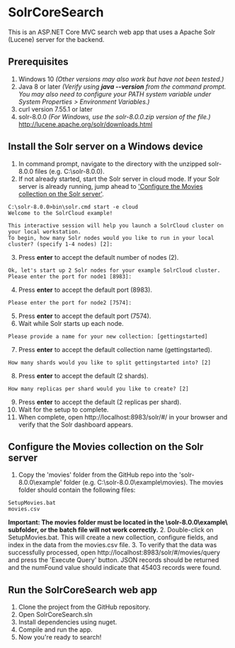 # SolrCoreSearch
This is an ASP.NET Core MVC search web app that uses a Apache Solr (Lucene) server for the backend.

## Prerequisites

1. Windows 10 *(Other versions may also work but have not been tested.)*
2. Java 8 or later *(Verify using **java --version** from the command prompt. You may also need to configure your PATH system variable under System Properties > Environment Variables.)*         	
3. curl version 7.55.1 or later
4. solr-8.0.0 *(For Windows, use the solr-8.0.0.zip version of the file.)*
      http://lucene.apache.org/solr/downloads.html
     

## Install the Solr server on a Windows device

1. In command prompt, navigate to the directory with the unzipped solr-8.0.0 files (e.g. C:\solr-8.0.0). 
2. If not already started, start the Solr server in cloud mode. If your Solr server is already running, jump ahead to ['Configure the Movies collection on the Solr server'](#configure-the-movies-collection-on-the-solr-server).
~~~~
C:\solr-8.0.0>bin\solr.cmd start -e cloud  
Welcome to the SolrCloud example!

This interactive session will help you launch a SolrCloud cluster on your local workstation.
To begin, how many Solr nodes would you like to run in your local cluster? (specify 1-4 nodes) [2]:
~~~~
3. Press **enter** to accept the default number of nodes (2). 
~~~~
Ok, let's start up 2 Solr nodes for your example SolrCloud cluster.
Please enter the port for node1 [8983]:
~~~~
4. Press **enter** to accept the default port (8983).
~~~~
Please enter the port for node2 [7574]:
~~~~
5. Press **enter** to accept the default port (7574).
6. Wait while Solr starts up each node. 
~~~~
Please provide a name for your new collection: [gettingstarted]
~~~~
7. Press **enter** to accept the default collection name (gettingstarted).
~~~~
How many shards would you like to split gettingstarted into? [2]
~~~~
8. Press **enter** to accept the default (2 shards).
~~~~
How many replicas per shard would you like to create? [2]
~~~~
9. Press **enter** to accept the default (2 replicas per shard).
10. Wait for the setup to complete.
11. When complete, open http://localhost:8983/solr/#/ in your browser and verify that the Solr dashboard appears.


## Configure the Movies collection on the Solr server

1. Copy the 'movies' folder from the GitHub repo into the 'solr-8.0.0\example\' folder (e.g. C:\solr-8.0.0\example\movies). The movies folder should contain the following files:
~~~~
SetupMovies.bat
movies.csv
~~~~
**Important: The movies folder must be located in the \solr-8.0.0\example\ subfolder, or the batch file will not work correctly.**
2. Double-click on SetupMovies.bat. This will create a new collection, configure fields, and index in the data from the movies.csv file.
3. To verify that the data was successfully processed, open http://localhost:8983/solr/#/movies/query and press the 'Execute Query' button. JSON records should be returned and the numFound value should indicate that 45403 records were found.

## Run the SolrCoreSearch web app

1. Clone the project from the GitHub repository. 
2. Open SolrCoreSearch.sln
3. Install dependencies using nuget. 
4. Compile and run the app.
5. Now you're ready to search!



